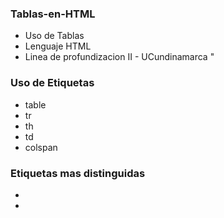 ### Tablas-en-HTML

* Uso de Tablas
* Lenguaje HTML
* Linea de profundizacion II - UCundinamarca 
"
### Uso de Etiquetas 

* table
* tr
* th
* td
* colspan

### Etiquetas mas distinguidas

* <thead>
* <tbody>
